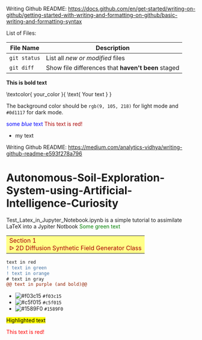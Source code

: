 Writing Github README: https://docs.github.com/en/get-started/writing-on-github/getting-started-with-writing-and-formatting-on-github/basic-writing-and-formatting-syntax

List of Files:

| File Name | Description |
| --- | --- |
| `git status` | List all *new or modified* files |
| `git diff` | Show file differences that **haven't been** staged |

**This is bold text**

\textcolor{ your_color }{ \text{ Your text } }

The background color should be `rgb(9, 105, 218)` for light mode and `#0d1117` for dark mode.

<span style="color:blue">some *blue* text</span>
<font color="#AA0000">This text is red!</font>
+ my text

Writing Github README: https://medium.com/analytics-vidhya/writing-github-readme-e593f278a796
# Autonomous-Soil-Exploration-System-using-Artificial-Intelligence-Curiosity

Test_Latex_in_Jupyter_Notebook.ipynb is a simple tutorial to assimilate LaTeX into a Jypiter Notbook
<span style="color: green"> Some green text </span>

<table style="width:100%">
  <tr style="background-color:#FFFF88">
    <td style="text-align:left">
        <font style="color:#AA0000;">
        Section 1
        </font>
        <font style="color:#AA0000;">
        <br>&#x1405; 2D Diffusion Synthetic Field Generator Class
        </font>
    </td>
  </tr>
</table>

```diff
text in red
! text in green
! text in orange
# text in gray
@@ text in purple (and bold)@@
```

- ![#f03c15](https://via.placeholder.com/15/f03c15/000000?text=+) `#f03c15`
- ![#c5f015](https://via.placeholder.com/15/c5f015/000000?text=+) `#c5f015`
- ![#1589F0](https://via.placeholder.com/15/1589F0/000000?text=+) `#1589F0`

<mark style="background-color: #FFFF00">Highlighted text</mark>

<font color="red">This text is red!</font>
